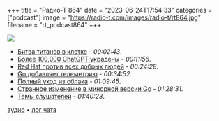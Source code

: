 +++
title = "Радио-Т 864"
date = "2023-06-24T17:54:33"
categories = ["podcast"]
image = "https://radio-t.com/images/radio-t/rt864.jpg"
filename = "rt_podcast864"
+++

![](https://radio-t.com/images/radio-t/rt864.jpg)

- [Битва титанов в клетке](https://www.theverge.com/2023/6/21/23769263/mark-zuckerberg-elon-musk-fight-cage-match-worldstar) - *00:02:43*.
- [Более 100,000 ChatGPT украдены](https://thehackernews.com/2023/06/over-100000-stolen-chatgpt-account.html) - *00:11:56*.
- [Red Hat против всех добрых людей](https://www.jeffgeerling.com/blog/2023/dear-red-hat-are-you-dumb) - *00:24:28*.
- [Go добавляет телеметрию](https://www.theregister.com/2023/05/17/googles_go_data_collection/) - *00:34:52*.
- [Полный уход из облака](https://world.hey.com/dhh/we-have-left-the-cloud-251760fb) - *01:09:45*.
- [Странное изменение в минорной версии Go](https://utcc.utoronto.ca/~cks/space/blog/programming/Go121ToolchainDownloads) - *01:28:31*.
- [Темы слушателей](https://radio-t.com/p/2023/06/21/prep-864/) - *01:40:23*.

[аудио](https://cdn.radio-t.com/rt_podcast864.mp3) • [лог чата](https://chat.radio-t.com/logs/radio-t-864.html)
<audio src="https://cdn.radio-t.com/rt_podcast864.mp3" preload="none"></audio>
